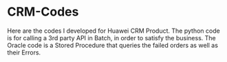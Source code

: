 # CRM-Codes
Here are the codes I developed for Huawei CRM Product.
The python code is for calling a 3rd party API in Batch, in order to satisfy the business.
The Oracle code is a Stored Procedure that queries the failed orders as well as their Errors.
